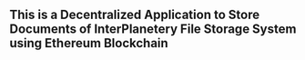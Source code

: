 
## This is a Decentralized Application to Store Documents of InterPlanetery File Storage System using Ethereum Blockchain